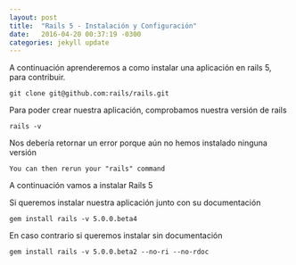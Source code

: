 ```yaml
---
layout: post
title:  "Rails 5 - Instalación y Configuración"
date:   2016-04-20 00:37:19 -0300
categories: jekyll update
---
```


A continuación aprenderemos a como instalar una aplicación en rails 5, para contribuir.

```
git clone git@github.com:rails/rails.git
```

Para poder crear nuestra aplicación, comprobamos nuestra versión de rails

```
rails -v
```
Nos debería retornar un error porque aún no hemos instalado ninguna versión

```
You can then rerun your "rails" command
```


A continuación vamos a instalar Rails 5

Si queremos instalar nuestra aplicación junto con su documentación

```
gem install rails -v 5.0.0.beta4
```

En caso contrario si queremos instalar sin documentación

```
gem install rails -v 5.0.0.beta2 --no-ri --no-rdoc
```